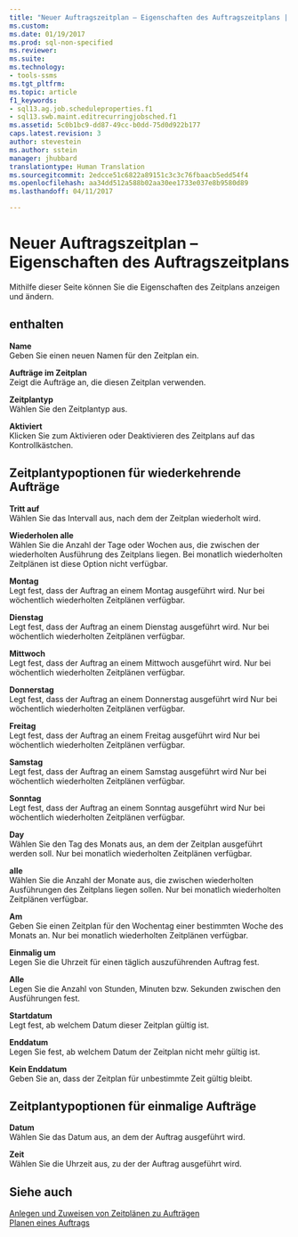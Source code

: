 ```yaml
---
title: "Neuer Auftragszeitplan – Eigenschaften des Auftragszeitplans | Microsoft-Dokumentation"
ms.custom: 
ms.date: 01/19/2017
ms.prod: sql-non-specified
ms.reviewer: 
ms.suite: 
ms.technology:
- tools-ssms
ms.tgt_pltfrm: 
ms.topic: article
f1_keywords:
- sql13.ag.job.scheduleproperties.f1
- sql13.swb.maint.editrecurringjobsched.f1
ms.assetid: 5c0b1bc9-dd87-49cc-b0dd-75d0d922b177
caps.latest.revision: 3
author: stevestein
ms.author: sstein
manager: jhubbard
translationtype: Human Translation
ms.sourcegitcommit: 2edcce51c6822a89151c3c3c76fbaacb5edd54f4
ms.openlocfilehash: aa34dd512a588b02aa30ee1733e037e8b9580d89
ms.lasthandoff: 04/11/2017

---
```

# <a name="new-job-schedule---job-schedule-properties"></a>Neuer Auftragszeitplan – Eigenschaften des Auftragszeitplans
Mithilfe dieser Seite können Sie die Eigenschaften des Zeitplans anzeigen und ändern.  
  
## <a name="options"></a>enthalten  
**Name**  
Geben Sie einen neuen Namen für den Zeitplan ein.  
  
**Aufträge im Zeitplan**  
Zeigt die Aufträge an, die diesen Zeitplan verwenden.  
  
**Zeitplantyp**  
Wählen Sie den Zeitplantyp aus.  
  
**Aktiviert**  
Klicken Sie zum Aktivieren oder Deaktivieren des Zeitplans auf das Kontrollkästchen.  
  
## <a name="recurring-schedule-types-options"></a>Zeitplantypoptionen für wiederkehrende Aufträge  
**Tritt auf**  
Wählen Sie das Intervall aus, nach dem der Zeitplan wiederholt wird.  
  
**Wiederholen alle**  
Wählen Sie die Anzahl der Tage oder Wochen aus, die zwischen der wiederholten Ausführung des Zeitplans liegen. Bei monatlich wiederholten Zeitplänen ist diese Option nicht verfügbar.  
  
**Montag**  
Legt fest, dass der Auftrag an einem Montag ausgeführt wird. Nur bei wöchentlich wiederholten Zeitplänen verfügbar.  
  
**Dienstag**  
Legt fest, dass der Auftrag an einem Dienstag ausgeführt wird. Nur bei wöchentlich wiederholten Zeitplänen verfügbar.  
  
**Mittwoch**  
Legt fest, dass der Auftrag an einem Mittwoch ausgeführt wird. Nur bei wöchentlich wiederholten Zeitplänen verfügbar.  
  
**Donnerstag**  
Legt fest, dass der Auftrag an einem Donnerstag ausgeführt wird Nur bei wöchentlich wiederholten Zeitplänen verfügbar.  
  
**Freitag**  
Legt fest, dass der Auftrag an einem Freitag ausgeführt wird Nur bei wöchentlich wiederholten Zeitplänen verfügbar.  
  
**Samstag**  
Legt fest, dass der Auftrag an einem Samstag ausgeführt wird Nur bei wöchentlich wiederholten Zeitplänen verfügbar.  
  
**Sonntag**  
Legt fest, dass der Auftrag an einem Sonntag ausgeführt wird Nur bei wöchentlich wiederholten Zeitplänen verfügbar.  
  
**Day**  
Wählen Sie den Tag des Monats aus, an dem der Zeitplan ausgeführt werden soll. Nur bei monatlich wiederholten Zeitplänen verfügbar.  
  
**alle**  
Wählen Sie die Anzahl der Monate aus, die zwischen wiederholten Ausführungen des Zeitplans liegen sollen. Nur bei monatlich wiederholten Zeitplänen verfügbar.  
  
**Am**  
Geben Sie einen Zeitplan für den Wochentag einer bestimmten Woche des Monats an. Nur bei monatlich wiederholten Zeitplänen verfügbar.  
  
**Einmalig um**  
Legen Sie die Uhrzeit für einen täglich auszuführenden Auftrag fest.  
  
**Alle**  
Legen Sie die Anzahl von Stunden, Minuten bzw. Sekunden zwischen den Ausführungen fest.  
  
**Startdatum**  
Legt fest, ab welchem Datum dieser Zeitplan gültig ist.  
  
**Enddatum**  
Legen Sie fest, ab welchem Datum der Zeitplan nicht mehr gültig ist.  
  
**Kein Enddatum**  
Geben Sie an, dass der Zeitplan für unbestimmte Zeit gültig bleibt.  
  
## <a name="one-time-schedule-types-options"></a>Zeitplantypoptionen für einmalige Aufträge  
**Datum**  
Wählen Sie das Datum aus, an dem der Auftrag ausgeführt wird.  
  
**Zeit**  
Wählen Sie die Uhrzeit aus, zu der der Auftrag ausgeführt wird.  
  
## <a name="see-also"></a>Siehe auch  
[Anlegen und Zuweisen von Zeitplänen zu Aufträgen](../../ssms/agent/create-and-attach-schedules-to-jobs.md)  
[Planen eines Auftrags](../../ssms/agent/schedule-a-job.md)  
  

